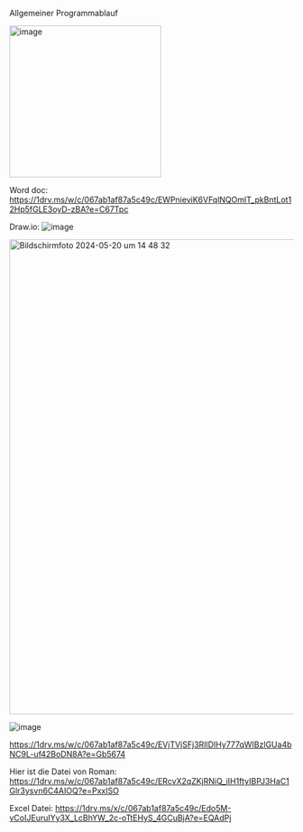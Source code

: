 





Allgemeiner Programmablauf

<img width="269" alt="image" src="https://github.com/alex11223344556677888/ProjektOOP/assets/169674607/4bf6d26c-39a3-421f-acdc-b8ac8d32132e">      

Word doc: https://1drv.ms/w/c/067ab1af87a5c49c/EWPnieviK6VFqlNQOmlT_pkBntLot12Hp5fGLE3oyD-zBA?e=C67Tpc


Draw.io: ![image](https://github.com/alex11223344556677888/ProjektOOP/assets/169679411/a10e6d60-4f7c-4f55-9c0c-bb4ffa9d288c)


<img width="842" alt="Bildschirmfoto 2024-05-20 um 14 48 32" src="https://github.com/alex11223344556677888/ProjektOOP/assets/169674607/18b77d36-fcc9-4e04-9bd0-874595e3842e">


![image](https://github.com/alex11223344556677888/ProjektOOP/assets/169679411/9e9d7815-258c-4270-b0ca-0ebf4fc8f2cf)


https://1drv.ms/w/c/067ab1af87a5c49c/EVjTVjSFj3RIlDIHy777qWIBzlGUa4bNC9L-uf42BoDN8A?e=Gb5674

Hier ist die Datei von Roman:
https://1drv.ms/w/c/067ab1af87a5c49c/ERcvX2qZKjRNiQ_iIH1ftyIBPJ3HaC1Glr3ysvn6C4AIOQ?e=PxxISO

Excel Datei:
https://1drv.ms/x/c/067ab1af87a5c49c/Edo5M-vCoIJEuruIYy3X_LcBhYW_2c-oTtEHyS_4GCuBjA?e=EQAdPj








